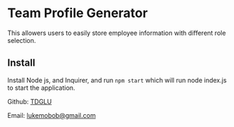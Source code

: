 # Team Profile Generator

This allowers users to easily store employee information with different role selection.

## Install

Install Node js, and Inquirer, and run `npm start` which will run node index.js to start the application.

Github: [TDGLU](https://github.com/TDGLU)

Email: lukemobob@gmail.com